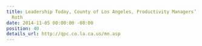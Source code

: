 ```yaml
---
title: Leadership Today, County of Los Angeles, Productivity Managers’ Network, Tara
  Roth
date: 2014-11-05 00:00:00 -08:00
position: 40
details_url: http://qpc.co.la.ca.us/mn.asp
---
```


